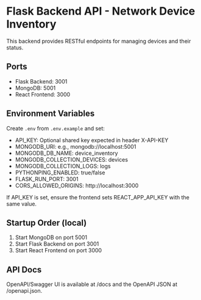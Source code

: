 # Flask Backend API - Network Device Inventory

This backend provides RESTful endpoints for managing devices and their status.

## Ports
- Flask Backend: 3001
- MongoDB: 5001
- React Frontend: 3000

## Environment Variables

Create `.env` from `.env.example` and set:

- API_KEY: Optional shared key expected in header X-API-KEY
- MONGODB_URI: e.g., mongodb://localhost:5001
- MONGODB_DB_NAME: device_inventory
- MONGODB_COLLECTION_DEVICES: devices
- MONGODB_COLLECTION_LOGS: logs
- PYTHONPING_ENABLED: true/false
- FLASK_RUN_PORT: 3001
- CORS_ALLOWED_ORIGINS: http://localhost:3000

If API_KEY is set, ensure the frontend sets REACT_APP_API_KEY with the same value.

## Startup Order (local)
1. Start MongoDB on port 5001
2. Start Flask Backend on port 3001
3. Start React Frontend on port 3000

## API Docs
OpenAPI/Swagger UI is available at /docs and the OpenAPI JSON at /openapi.json.
